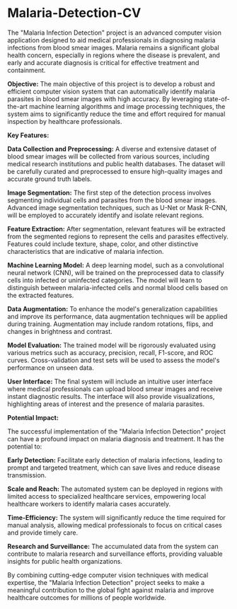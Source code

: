 # Malaria-Detection-CV

The "Malaria Infection Detection" project is an advanced computer vision application designed to aid medical professionals in diagnosing malaria infections from blood smear images. Malaria remains a significant global health concern, especially in regions where the disease is prevalent, and early and accurate diagnosis is critical for effective treatment and containment.

**Objective:**
The main objective of this project is to develop a robust and efficient computer vision system that can automatically identify malaria parasites in blood smear images with high accuracy. By leveraging state-of-the-art machine learning algorithms and image processing techniques, the system aims to significantly reduce the time and effort required for manual inspection by healthcare professionals.

**Key Features:**

**Data Collection and Preprocessing:** A diverse and extensive dataset of blood smear images will be collected from various sources, including medical research institutions and public health databases. The dataset will be carefully curated and preprocessed to ensure high-quality images and accurate ground truth labels.

**Image Segmentation:** The first step of the detection process involves segmenting individual cells and parasites from the blood smear images. Advanced image segmentation techniques, such as U-Net or Mask R-CNN, will be employed to accurately identify and isolate relevant regions.

**Feature Extraction:** After segmentation, relevant features will be extracted from the segmented regions to represent the cells and parasites effectively. Features could include texture, shape, color, and other distinctive characteristics that are indicative of malaria infection.

**Machine Learning Model:** A deep learning model, such as a convolutional neural network (CNN), will be trained on the preprocessed data to classify cells into infected or uninfected categories. The model will learn to distinguish between malaria-infected cells and normal blood cells based on the extracted features.

**Data Augmentation:** To enhance the model's generalization capabilities and improve its performance, data augmentation techniques will be applied during training. Augmentation may include random rotations, flips, and changes in brightness and contrast.

**Model Evaluation:** The trained model will be rigorously evaluated using various metrics such as accuracy, precision, recall, F1-score, and ROC curves. Cross-validation and test sets will be used to assess the model's performance on unseen data.

**User Interface:** The final system will include an intuitive user interface where medical professionals can upload blood smear images and receive instant diagnostic results. The interface will also provide visualizations, highlighting areas of interest and the presence of malaria parasites.

**Potential Impact:**

The successful implementation of the "Malaria Infection Detection" project can have a profound impact on malaria diagnosis and treatment. It has the potential to:

**Early Detection:** Facilitate early detection of malaria infections, leading to prompt and targeted treatment, which can save lives and reduce disease transmission.

**Scale and Reach:** The automated system can be deployed in regions with limited access to specialized healthcare services, empowering local healthcare workers to identify malaria cases accurately.

**Time-Efficiency:** The system will significantly reduce the time required for manual analysis, allowing medical professionals to focus on critical cases and provide timely care.

**Research and Surveillance:** The accumulated data from the system can contribute to malaria research and surveillance efforts, providing valuable insights for public health organizations.

By combining cutting-edge computer vision techniques with medical expertise, the "Malaria Infection Detection" project seeks to make a meaningful contribution to the global fight against malaria and improve healthcare outcomes for millions of people worldwide.
